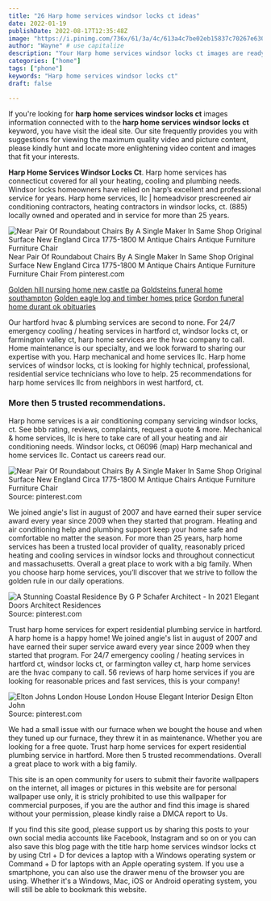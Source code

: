 ```yaml
---
title: "26 Harp home services windsor locks ct ideas"
date: 2022-01-19
publishDate: 2022-08-17T12:35:48Z
image: "https://i.pinimg.com/736x/61/3a/4c/613a4c7be02eb15837c70267e6304561.jpg"
author: "Wayne" # use capitalize
description: "Your Harp home services windsor locks ct images are ready. Harp home services windsor locks ct are a topic that is being searched for and liked by netizens today. You can Download the Harp home services windsor locks ct files here. Find and Download all royalty-free images."
categories: ["home"]
tags: ["phone"]
keywords: "Harp home services windsor locks ct"
draft: false

---
```


If you're looking for **harp home services windsor locks ct** images information connected with to the **harp home services windsor locks ct** keyword, you have visit the ideal  site.  Our site frequently  provides you with  suggestions  for viewing  the maximum  quality video and picture  content, please kindly hunt and locate more enlightening video content and images  that fit your interests.

**Harp Home Services Windsor Locks Ct**. Harp home services has connecticut covered for all your heating, cooling and plumbing needs. Windsor locks homeowners have relied on harp’s excellent and professional service for years. Harp home services, llc | homeadvisor prescreened air conditioning contractors, heating contractors in windsor locks, ct. (885) locally owned and operated and in service for more than 25 years.

![Near Pair Of Roundabout Chairs By A Single Maker In Same Shop Original Surface New England Circa 1775-1800 M Antique Chairs Antique Furniture Furniture Chair](https://i.pinimg.com/originals/83/b5/bf/83b5bf45ff0893d4dd4504d837ea2b83.png "Near Pair Of Roundabout Chairs By A Single Maker In Same Shop Original Surface New England Circa 1775-1800 M Antique Chairs Antique Furniture Furniture Chair")
Near Pair Of Roundabout Chairs By A Single Maker In Same Shop Original Surface New England Circa 1775-1800 M Antique Chairs Antique Furniture Furniture Chair From pinterest.com

[Golden hill nursing home new castle pa](/golden-hill-nursing-home-new-castle-pa/)
[Goldsteins funeral home southampton](/goldsteins-funeral-home-southampton/)
[Golden eagle log and timber homes price](/golden-eagle-log-and-timber-homes-price/)
[Gordon funeral home durant ok obituaries](/gordon-funeral-home-durant-ok-obituaries/)

Our hartford hvac &amp; plumbing services are second to none. For 24/7 emergency cooling / heating services in hartford ct, windsor locks ct, or farmington valley ct, harp home services are the hvac company to call. Home maintenance is our specialty, and we look forward to sharing our expertise with you. Harp mechanical and home services llc. Harp home services of windsor locks, ct is looking for highly technical, professional, residential service technicians who love to help. 25 recommendations for harp home services llc from neighbors in west hartford, ct.

### More then 5 trusted recommendations.

Harp home services is a air conditioning company servicing windsor locks, ct. See bbb rating, reviews, complaints, request a quote &amp; more. Mechanical &amp; home services, llc is here to take care of all your heating and air conditioning needs. Windsor locks, ct 06096 (map) Harp mechanical and home services llc. Contact us careers read our.


![Near Pair Of Roundabout Chairs By A Single Maker In Same Shop Original Surface New England Circa 1775-1800 M Antique Chairs Antique Furniture Furniture Chair](https://i.pinimg.com/originals/83/b5/bf/83b5bf45ff0893d4dd4504d837ea2b83.png "Near Pair Of Roundabout Chairs By A Single Maker In Same Shop Original Surface New England Circa 1775-1800 M Antique Chairs Antique Furniture Furniture Chair")
Source: pinterest.com

We joined angie&#039;s list in august of 2007 and have earned their super service award every year since 2009 when they started that program. Heating and air conditioning help and plumbing support keep your home safe and comfortable no matter the season. For more than 25 years, harp home services has been a trusted local provider of quality, reasonably priced heating and cooling services in windsor locks and throughout connecticut and massachusetts. Overall a great place to work with a big family. When you choose harp home services, you’ll discover that we strive to follow the golden rule in our daily operations.

![A Stunning Coastal Residence By G P Schafer Architect - In 2021 Elegant Doors Architect Residences](https://i.pinimg.com/originals/fa/19/ee/fa19ee476bff7ed85120ea88f26738b6.jpg "A Stunning Coastal Residence By G P Schafer Architect - In 2021 Elegant Doors Architect Residences")
Source: pinterest.com

Trust harp home services for expert residential plumbing service in hartford. A harp home is a happy home! We joined angie&#039;s list in august of 2007 and have earned their super service award every year since 2009 when they started that program. For 24/7 emergency cooling / heating services in hartford ct, windsor locks ct, or farmington valley ct, harp home services are the hvac company to call. 56 reviews of harp home services if you are looking for reasonable prices and fast services, this is your company!

![Elton Johns London House London House Elegant Interior Design Elton John](https://i.pinimg.com/736x/61/3a/4c/613a4c7be02eb15837c70267e6304561.jpg "Elton Johns London House London House Elegant Interior Design Elton John")
Source: pinterest.com

We had a small issue with our furnace when we bought the house and when they tuned up our furnace, they threw it in as maintenance. Whether you are looking for a free quote. Trust harp home services for expert residential plumbing service in hartford. More then 5 trusted recommendations. Overall a great place to work with a big family.

This site is an open community for users to submit their favorite wallpapers on the internet, all images or pictures in this website are for personal wallpaper use only, it is stricly prohibited to use this wallpaper for commercial purposes, if you are the author and find this image is shared without your permission, please kindly raise a DMCA report to Us.

If you find this site good, please support us by sharing this posts to your own social media accounts like Facebook, Instagram and so on or you can also save this blog page with the title harp home services windsor locks ct by using Ctrl + D for devices a laptop with a Windows operating system or Command + D for laptops with an Apple operating system. If you use a smartphone, you can also use the drawer menu of the browser you are using. Whether it's a Windows, Mac, iOS or Android operating system, you will still be able to bookmark this website.
